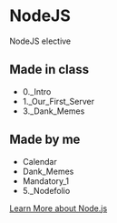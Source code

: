 # NodeJS
NodeJS elective

## Made in class
* 0._Intro
* 1._Our_First_Server
* 3._Dank_Memes

## Made by me
* Calendar
* Dank_Memes
* Mandatory_1
* 5._Nodefolio



[Learn More about Node.js](https://nodejs.org/en/)
